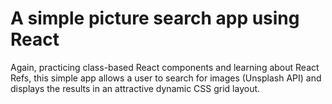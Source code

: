 # A simple picture search app using React

Again, practicing class-based React components and learning about React Refs, this simple app allows a user to search for images (Unsplash API) and displays the results in an attractive dynamic CSS grid layout.